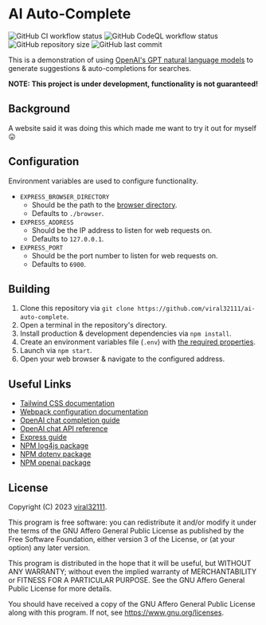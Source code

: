 # AI Auto-Complete

![GitHub CI workflow status](https://img.shields.io/github/actions/workflow/status/viral32111/ai-auto-complete/ci.yml?label=CI)
![GitHub CodeQL workflow status](https://img.shields.io/github/actions/workflow/status/viral32111/ai-auto-complete/codeql.yml?label=CodeQL)
![GitHub repository size](https://img.shields.io/github/repo-size/viral32111/ai-auto-complete?label=Size)
![GitHub last commit](https://img.shields.io/github/last-commit/viral32111/ai-auto-complete?label=Last%20Commit)

This is a demonstration of using [OpenAI's GPT natural language models](https://platform.openai.com/docs/models) to generate suggestions & auto-completions for searches.

**NOTE: This project is under development, functionality is not guaranteed!**

## Background

A website said it was doing this which made me want to try it out for myself 😛

## Configuration

Environment variables are used to configure functionality.

* `EXPRESS_BROWSER_DIRECTORY`
  * Should be the path to the [browser directory](browser/).
  * Defaults to `./browser`.
* `EXPRESS_ADDRESS`
  * Should be the IP address to listen for web requests on.
  * Defaults to `127.0.0.1`.
* `EXPRESS_PORT`
  * Should be the port number to listen for web requests on.
  * Defaults to `6900`.

## Building

1. Clone this repository via `git clone https://github.com/viral32111/ai-auto-complete`.
2. Open a terminal in the repository's directory.
3. Install production & development dependencies via `npm install`.
4. Create an environment variables file (`.env`) with [the required properties](#Configuration).
5. Launch via `npm start`.
6. Open your web browser & navigate to the configured address.

## Useful Links

* [Tailwind CSS documentation](https://tailwindcss.com/docs/utility-first)
* [Webpack configuration documentation](https://webpack.js.org/concepts/configuration/)
* [OpenAI chat completion guide](https://platform.openai.com/docs/guides/chat)
* [OpenAI chat API reference](https://platform.openai.com/docs/api-reference/chat/create)
* [Express guide](https://expressjs.com/en/guide/routing.html)
* [NPM log4js package](https://www.npmjs.com/package/log4js)
* [NPM dotenv package](https://www.npmjs.com/package/dotenv)
* [NPM openai package](https://www.npmjs.com/package/openai)

## License

Copyright (C) 2023 [viral32111](https://viral32111.com).

This program is free software: you can redistribute it and/or modify
it under the terms of the GNU Affero General Public License as
published by the Free Software Foundation, either version 3 of the
License, or (at your option) any later version.

This program is distributed in the hope that it will be useful,
but WITHOUT ANY WARRANTY; without even the implied warranty of
MERCHANTABILITY or FITNESS FOR A PARTICULAR PURPOSE. See the
GNU Affero General Public License for more details.

You should have received a copy of the GNU Affero General Public License
along with this program. If not, see https://www.gnu.org/licenses.
